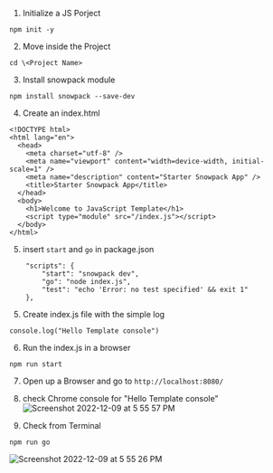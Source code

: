 1. Initialize a JS Porject
```
npm init -y
```
2. Move inside the Project
```
cd \<Project Name>
```
3. Install snowpack module
```
npm install snowpack --save-dev
```
4. Create an index.html

```
<!DOCTYPE html>
<html lang="en">
  <head>
    <meta charset="utf-8" />
    <meta name="viewport" content="width=device-width, initial-scale=1" />
    <meta name="description" content="Starter Snowpack App" />
    <title>Starter Snowpack App</title>
  </head>
  <body>
    <h1>Welcome to JavaScript Template</h1>
    <script type="module" src="/index.js"></script>
  </body>
</html>

```
5. insert `start` and `go` in package.json

```
    "scripts": {
        "start": "snowpack dev",
        "go": "node index.js",
        "test": "echo 'Error: no test specified' && exit 1"
    },
```


5. Create index.js file with the simple log

```
console.log("Hello Template console")
```

6. Run the index.js in a browser
```
npm run start
```

7. Open up a Browser and go to `http://localhost:8080/`

8. check Chrome console for "Hello Template console"
![Screenshot 2022-12-09 at 5 55 57 PM](https://user-images.githubusercontent.com/13372496/206823134-449ad2a1-caf4-4296-ba88-23540488c645.png)


9. Check from Terminal
```
npm run go
```
![Screenshot 2022-12-09 at 5 55 26 PM](https://user-images.githubusercontent.com/13372496/206823142-8738336f-6df1-4a78-b6b6-a6c2ea954dc5.png)
